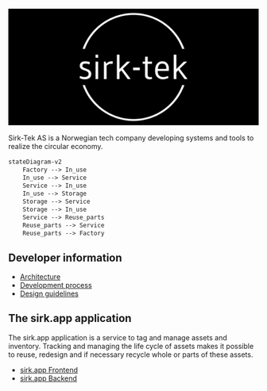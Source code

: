 
  ![Sirk-Tek logo](profile/img/logo-white.png)

Sirk-Tek AS is a Norwegian tech company developing systems and tools to realize
the circular economy.

```mermaid
stateDiagram-v2
    Factory --> In_use
    In_use --> Service
    Service --> In_use
    In_use --> Storage
    Storage --> Service
    Storage --> In_use
    Service --> Reuse_parts
    Reuse_parts --> Service
    Reuse_parts --> Factory
```

## Developer information
- [Architecture](https://github.com/sirktek/sirk-tek-documentation/tree/main/architecture)
- [Development process](https://github.com/sirktek/sirk-tek-documentation/tree/main/devops)
- [Design guidelines](https://github.com/sirktek/sirk-tek-design)


## The sirk.app application

The sirk.app application is a service to tag and manage assets and inventory.
Tracking and managing the life cycle of assets  makes it possible to reuse, redesign
and if necessary recycle whole or parts of these assets.

- [sirk.app Frontend](https://github.com/sirktek/sirk-app-frontend)
- [sirk.app Backend](https://github.com/sirktek/sirk-app-backend)
